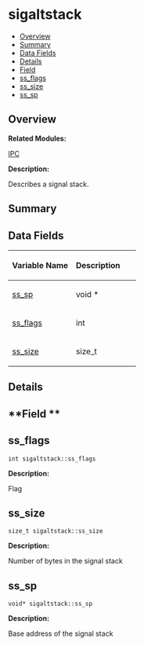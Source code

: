 # sigaltstack<a name="EN-US_TOPIC_0000001055358156"></a>

-   [Overview](#section1699142902165637)
-   [Summary](#section1360507147165637)
-   [Data Fields](#pub-attribs)
-   [Details](#section1075425471165637)
-   [Field](#section2052765666165637)
-   [ss\_flags](#a173db1abf4231d1850b2595a01ebc9e2)
-   [ss\_size](#a0a5016360b089485d55a5ad785f5bddc)
-   [ss\_sp](#a378427adf55664600553c3388b894d41)

## **Overview**<a name="section1699142902165637"></a>

**Related Modules:**

[IPC](ipc.md)

**Description:**

Describes a signal stack. 

## **Summary**<a name="section1360507147165637"></a>

## Data Fields<a name="pub-attribs"></a>

<a name="table2088720108165637"></a>
<table><thead align="left"><tr id="row1121749096165637"><th class="cellrowborder" valign="top" width="50%" id="mcps1.1.3.1.1"><p id="p245570478165637"><a name="p245570478165637"></a><a name="p245570478165637"></a>Variable Name</p>
</th>
<th class="cellrowborder" valign="top" width="50%" id="mcps1.1.3.1.2"><p id="p31716264165637"><a name="p31716264165637"></a><a name="p31716264165637"></a>Description</p>
</th>
</tr>
</thead>
<tbody><tr id="row2078630962165637"><td class="cellrowborder" valign="top" width="50%" headers="mcps1.1.3.1.1 "><p id="p771030490165637"><a name="p771030490165637"></a><a name="p771030490165637"></a><a href="sigaltstack.md#a378427adf55664600553c3388b894d41">ss_sp</a></p>
</td>
<td class="cellrowborder" valign="top" width="50%" headers="mcps1.1.3.1.2 "><p id="p1704992434165637"><a name="p1704992434165637"></a><a name="p1704992434165637"></a>void * </p>
</td>
</tr>
<tr id="row338966528165637"><td class="cellrowborder" valign="top" width="50%" headers="mcps1.1.3.1.1 "><p id="p536827756165637"><a name="p536827756165637"></a><a name="p536827756165637"></a><a href="sigaltstack.md#a173db1abf4231d1850b2595a01ebc9e2">ss_flags</a></p>
</td>
<td class="cellrowborder" valign="top" width="50%" headers="mcps1.1.3.1.2 "><p id="p1740110330165637"><a name="p1740110330165637"></a><a name="p1740110330165637"></a>int </p>
</td>
</tr>
<tr id="row1545462420165637"><td class="cellrowborder" valign="top" width="50%" headers="mcps1.1.3.1.1 "><p id="p843773560165637"><a name="p843773560165637"></a><a name="p843773560165637"></a><a href="sigaltstack.md#a0a5016360b089485d55a5ad785f5bddc">ss_size</a></p>
</td>
<td class="cellrowborder" valign="top" width="50%" headers="mcps1.1.3.1.2 "><p id="p559187912165637"><a name="p559187912165637"></a><a name="p559187912165637"></a>size_t </p>
</td>
</tr>
</tbody>
</table>

## **Details**<a name="section1075425471165637"></a>

## **Field **<a name="section2052765666165637"></a>

## ss\_flags<a name="a173db1abf4231d1850b2595a01ebc9e2"></a>

```
int sigaltstack::ss_flags
```

 **Description:**

Flag 

## ss\_size<a name="a0a5016360b089485d55a5ad785f5bddc"></a>

```
size_t sigaltstack::ss_size
```

 **Description:**

Number of bytes in the signal stack 

## ss\_sp<a name="a378427adf55664600553c3388b894d41"></a>

```
void* sigaltstack::ss_sp
```

 **Description:**

Base address of the signal stack 

